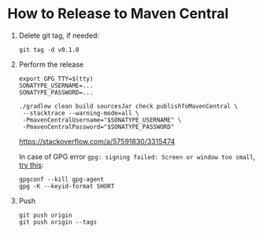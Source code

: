 # How to Release to Maven Central

1. Delete git tag, if needed:

   ```shell
   git tag -d v0.1.0
   ```
3. Perform the release

   ```shell
   export GPG_TTY=$(tty)
   SONATYPE_USERNAME=...
   SONATYPE_PASSWORD=...
   
   ./gradlew clean build sourcesJar check publishToMavenCentral \
    --stacktrace --warning-mode=all \
    -PmavenCentralUsername="$SONATYPE_USERNAME" \
    -PmavenCentralPassword="$SONATYPE_PASSWORD"
   ```

   https://stackoverflow.com/a/57591830/3315474

   In case of GPG error `gpg: signing failed: Screen or window too small`, [try this](https://stackoverflow.com/a/67498543/3315474):

   ```shell
   gpgconf --kill gpg-agent
   gpg -K --keyid-format SHORT
   ```

4. Push

   ```shell
   git push origin 
   git push origin --tags
   ```

